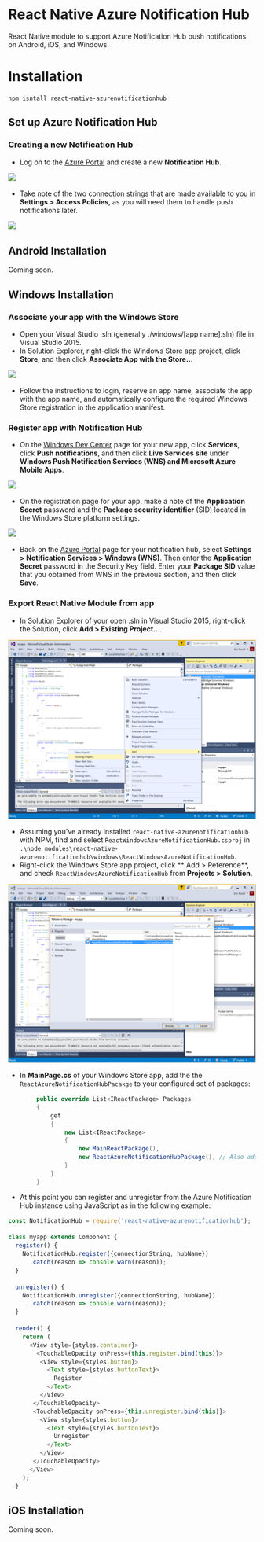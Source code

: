 # React Native Azure Notification Hub

React Native module to support Azure Notification Hub push notifications on Android, iOS, and Windows.

# Installation

```
npm isntall react-native-azurenotificationhub
```

## Set up Azure Notification Hub

### Creating a new Notification Hub

* Log on to the [Azure Portal](https://portal.azure.com) and create a new **Notification Hub**.

![](https://acom.azurecomcdn.net/80C57D/cdn/mediahandler/docarticles/dpsmedia-prod/azure.microsoft.com/en-us/documentation/articles/notification-hubs-android-push-notification-google-fcm-get-started/20160902050141/includes/notification-hubs-portal-create-new-hub/notification-hubs-azure-portal-create.png)

* Take note of the two connection strings that are made available to you in **Settings > Access Policies**, as you will need them to handle push notifications later.

![](https://acom.azurecomcdn.net/80C57D/cdn/mediahandler/docarticles/dpsmedia-prod/azure.microsoft.com/en-us/documentation/articles/notification-hubs-android-push-notification-google-fcm-get-started/20160902050141/includes/notification-hubs-portal-create-new-hub/notification-hubs-connection-strings-portal.png)

## Android Installation

Coming soon.

## Windows Installation

### Associate your app with the Windows Store

* Open your Visual Studio .sln (generally ./windows/[app name].sln) file in Visual Studio 2015.
* In Solution Explorer, right-click the Windows Store app project, click **Store**, and then click **Associate App with the Store...**

![](https://acom.azurecomcdn.net/80C57D/cdn/mediahandler/docarticles/dpsmedia-prod/azure.microsoft.com/en-us/documentation/articles/notification-hubs-windows-store-dotnet-get-started-wns-push-notification/20160901050630/notification-hub-associate-win8-app.png)

* Follow the instructions to login, reserve an app name, associate the app with the app name, and automatically configure the required Windows Store registration in the application manifest.

### Register app with Notification Hub

* On the [Windows Dev Center](https://dev.windows.com/overview) page for your new app, click **Services**, click **Push notifications**, and then click **Live Services site** under **Windows Push Notification Services (WNS) and Microsoft Azure Mobile Apps**.

![](https://acom.azurecomcdn.net/80C57D/cdn/mediahandler/docarticles/dpsmedia-prod/azure.microsoft.com/en-us/documentation/articles/notification-hubs-windows-store-dotnet-get-started-wns-push-notification/20160901050630/notification-hubs-uwp-app-live-services.png)

* On the registration page for your app, make a note of the **Application Secret** password and the **Package security identifier** (SID) located in the Windows Store platform settings.

![](https://acom.azurecomcdn.net/80C57D/cdn/mediahandler/docarticles/dpsmedia-prod/azure.microsoft.com/en-us/documentation/articles/notification-hubs-windows-store-dotnet-get-started-wns-push-notification/20160901050630/notification-hubs-uwp-app-push-auth.png)

* Back on the [Azure Portal](https://portal.azure.com) page for your notification hub, select **Settings > Notification Services > Windows (WNS)**. Then enter the **Application Secret** password in the Security Key field. Enter your **Package SID** value that you obtained from WNS in the previous section, and then click **Save**.

### Export React Native Module from app

* In Solution Explorer of your open .sln in Visual Studio 2015, right-click the Solution, click **Add > Existing Project...**.

![](./img/AddExistingProject.png)

* Assuming you've already installed `react-native-azurenotificationhub` with NPM, find and select `ReactWindowsAzureNotificationHub.csproj` in `.\node_modules\react-native-azurenotificationhub\windows\ReactWindowsAzureNotificationHub`.
* Right-click the Windows Store app project, click ** Add > Reference**, and check `ReactWindowsAzureNotificationHub` from **Projects > Solution**.

![](./img/AddReference.png)

* In **MainPage.cs** of your Windows Store app, add the the `ReactAzureNotificationHubPacakge` to your configured set of packages:

```c#
        public override List<IReactPackage> Packages
        {
            get
            {
                new List<IReactPackage>
                {
                    new MainReactPackage(),
                    new ReactAzureNotificationHubPackage(), // Also add using ReactWindowsAzureNotificationHub;
                }
            }
        }
```

* At this point you can register and unregister from the Azure Notification Hub instance using JavaScript as in the following example:

```js
const NotificationHub = require('react-native-azurenotificationhub');

class myapp extends Component {
  register() {
    NotificationHub.register({connectionString, hubName})
      .catch(reason => console.warn(reason));
  }

  unregister() {
    NotificationHub.unregister({connectionString, hubName})
      .catch(reason => console.warn(reason));
  }

  render() {
    return (
      <View style={styles.container}>
        <TouchableOpacity onPress={this.register.bind(this)}>
         <View style={styles.button}>
           <Text style={styles.buttonText}>
             Register
           </Text> 
         </View>
       </TouchableOpacity>
       <TouchableOpacity onPress={this.unregister.bind(this)}>
         <View style={styles.button}>
           <Text style={styles.buttonText}>
             Unregister
           </Text> 
         </View>
       </TouchableOpacity>
      </View>
    );
  }
```

## iOS Installation

Coming soon.
